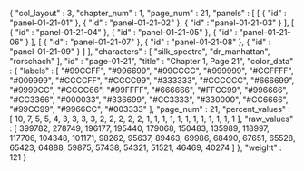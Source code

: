 {
  "col_layout" : 3,
  "chapter_num" : 1,
  "page_num" : 21,
  "panels" : [
    [
      {
        "id" : "panel-01-21-01"
      },
      {
        "id" : "panel-01-21-02"
      },
      {
        "id" : "panel-01-21-03"
      }
    ],
    [
      {
        "id" : "panel-01-21-04"
      },
      {
        "id" : "panel-01-21-05"
      },
      {
        "id" : "panel-01-21-06"
      }
    ],
    [
      {
        "id" : "panel-01-21-07"
      },
      {
        "id" : "panel-01-21-08"
      },
      {
        "id" : "panel-01-21-09"
      }
    ]
  ],
  "characters" : [
    "silk_spectre",
    "dr_manhattan",
    "rorschach"
  ],
  "id" : "page-01-21",
  "title" : "Chapter 1, Page 21",
  "color_data" : {
    "labels" : [
      "#99CCFF",
      "#996699",
      "#99CCCC",
      "#999999",
      "#CCFFFF",
      "#009999",
      "#CCCCFF",
      "#CCCC99",
      "#333333",
      "#CCCCCC",
      "#666699",
      "#9999CC",
      "#CCCC66",
      "#99FFFF",
      "#666666",
      "#FFCC99",
      "#996666",
      "#CC3366",
      "#000033",
      "#336699",
      "#CC3333",
      "#330000",
      "#CC6666",
      "#99CC99",
      "#9966CC",
      "#003333"
    ],
    "page_num" : 21,
    "percent_values" : [
      10,
      7,
      5,
      5,
      4,
      3,
      3,
      3,
      3,
      2,
      2,
      2,
      2,
      2,
      1,
      1,
      1,
      1,
      1,
      1,
      1,
      1,
      1,
      1,
      1,
      1
    ],
    "raw_values" : [
      399782,
      278749,
      196177,
      195440,
      179068,
      150483,
      135989,
      118997,
      117706,
      104348,
      101171,
      98262,
      95637,
      89463,
      69986,
      68490,
      67651,
      65528,
      65423,
      64888,
      59875,
      57438,
      54321,
      51521,
      46469,
      40274
    ]
  },
  "weight" : 121
}

